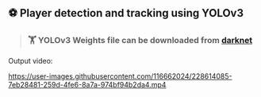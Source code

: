 ## :soccer: Player detection and tracking using YOLOv3

> ### :weight_lifting: YOLOv3 Weights file can be downloaded from [darknet](https://pjreddie.com/darknet/yolo/)
Output video:


https://user-images.githubusercontent.com/116662024/228614085-7eb28481-259d-4fe6-8a7a-974bf94b2da4.mp4
